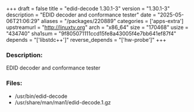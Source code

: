 +++
draft = false
title = "edid-decode 1.30.1-3"
version = "1.30.1-3"
description = "EDID decoder and conformance tester"
date = "2025-05-06T21:06:29"
aliases = "/packages/220889"
categories = ['apps-extra']
upstreamurl = "http://linuxtv.org"
arch = "x86_64"
size = "170468"
usize = "434740"
sha1sum = "9f805071111ccd15fe8a43005f4e7bb641ef87f4"
depends = "['libstdc++']"
reverse_depends = "['hw-probe']"
+++
### Description: 
EDID decoder and conformance tester

### Files: 
* /usr/bin/edid-decode
* /usr/share/man/man1/edid-decode.1.gz
